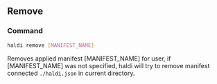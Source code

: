 ## Remove

### Command
```bash
haldi remove [MANIFEST_NAME]
```
Removes applied manifest [MANIFEST_NAME] for user, if [MANIFEST_NAME] was not specified, haldi will try to remove manifest connected ```./haldi.json``` in current directory.
